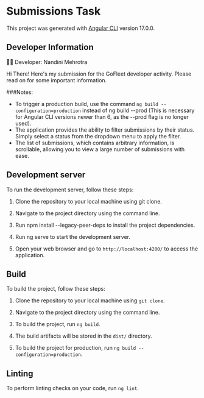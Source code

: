 # Submissions Task

This project was generated with [Angular CLI](https://github.com/angular/angular-cli) version 17.0.0.

## Developer Information

👩‍💻 Developer: Nandini Mehrotra

Hi There! Here's my submission for the GoFleet developer activity. Please read on for some important information.

###Notes:
- To trigger a production build, use the command `ng build --configuration=production` instead of ng build --prod (This is necessary for Angular CLI versions newer than 6, as the --prod flag is no longer used).
- The application provides the ability to filter submissions by their status. Simply select a status from the dropdown menu to apply the filter.
- The list of submissions, which contains arbitrary information, is scrollable, allowing you to view a large number of submissions with ease.


## Development server

To run the development server, follow these steps:

1. Clone the repository to your local machine using git clone.

2. Navigate to the project directory using the command line.

3. Run npm install --legacy-peer-deps to install the project dependencies.

4. Run ng serve to start the development server.

5. Open your web browser and go to `http://localhost:4200/` to access the application.

## Build

To build the project, follow these steps:

1. Clone the repository to your local machine using `git clone`.

2. Navigate to the project directory using the command line.

3. To build the project, run `ng build`.

4. The build artifacts will be stored in the `dist/` directory.

5. To build the project for production, run `ng build --configuration=production`.

## Linting

To perform linting checks on your code, run `ng lint`.
